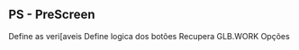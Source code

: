 PS - PreScreen
----------------
Define as veri[aveis
Define logica dos botões
Recupera GLB.WORK
Opções
